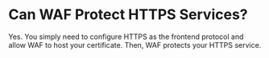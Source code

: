 # Can WAF Protect HTTPS Services?<a name="EN-US_TOPIC_0193630216"></a>

Yes. You simply need to configure HTTPS as the frontend protocol and allow WAF to host your certificate. Then, WAF protects your HTTPS service.

